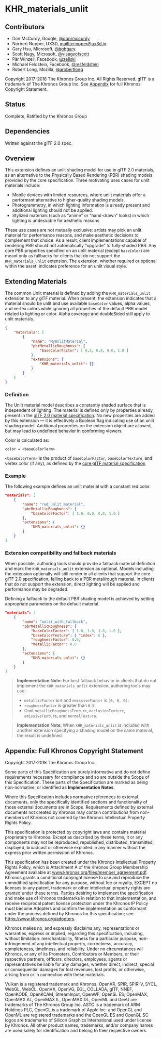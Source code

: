 <!--
Copyright 2017-2018 The Khronos Group Inc.
SPDX-License-Identifier: LicenseRef-KhronosSpecCopyright
-->

# KHR\_materials\_unlit

## Contributors

* Don McCurdy, Google, [@donrmccurdy](https://twitter.com/donrmccurdy)
* Norbert Nopper, UX3D, <mailto:nopper@ux3d.io>
* Gary Hsu, Microsoft, [@bghgary](https://twitter.com/bghgary)
* Scott Nagy, Microsoft, [@visageofscott](https://twitter.com/visageofscott)
* Pär Winzell, Facebook, [@zellski](https://twitter.com/zellski)
* Michael Feldstein, Facebook, [@msfeldstein](https://twitter.com/msfeldstein)
* Robert Long, Mozilla, [@arobertlong](https://twitter.com/arobertlong)

Copyright 2017-2018 The Khronos Group Inc. All Rights Reserved. glTF is a trademark of The Khronos Group Inc.
See [Appendix](#appendix-full-khronos-copyright-statement) for full Khronos Copyright Statement.

## Status

Complete, Ratified by the Khronos Group

## Dependencies

Written against the glTF 2.0 spec.

## Overview

This extension defines an unlit shading model for use in glTF 2.0
materials, as an alternative to the Physically Based Rendering (PBR) shading
models provided by the core specification. Three motivating uses cases for
unlit materials include:

* Mobile devices with limited resources, where unlit materials offer a
performant alternative to higher-quality shading models.
* Photogrammetry, in which lighting information is already present and
additional lighting should not be applied.
* Stylized materials (such as "anime" or "hand-drawn" looks) in which lighting is
undesirable for aesthetic reasons.

These use cases are not mutually exclusive: artists may pick an unlit material
for performance reasons, and make aesthetic decisions to complement that
choice. As a result, client implementations capable of rendering PBR should not
automatically "upgrade" to fully-shaded PBR. Any core PBR properties specified
on an unlit material (except `baseColor`) are meant only as fallbacks for
clients that do not support the `KHR_materials_unlit` extension. The extension,
whether required or optional within the asset, indicates preference for an
unlit visual style.

## Extending Materials

The common Unlit material is defined by adding the
`KHR_materials_unlit` extension to any glTF material. When present, the
extension indicates that a material should be unlit and use available
`baseColor` values, alpha values, and vertex colors while ignoring all
properties of the default PBR model related to lighting or color. Alpha
coverage and doubleSided still apply to unlit materials.

```json
{
    "materials": [
        {
            "name": "MyUnlitMaterial",
            "pbrMetallicRoughness": {
                "baseColorFactor": [ 0.5, 0.8, 0.0, 1.0 ]
            },
            "extensions": {
                "KHR_materials_unlit": {}
            }
        }
    ]
}
```

### Definition

The Unlit material model describes a constantly shaded surface that is
independent of lighting. The material is defined only by properties already
present in the [glTF 2.0 material specification](https://www.khronos.org/registry/glTF/specs/2.0/glTF-2.0.html#materials).
No new properties are added by this extension — it is effectively a Boolean
flag indicating use of an unlit shading model. Additional properties on the
extension object are allowed, but may lead to undefined behavior in conforming
viewers.

Color is calculated as:

```
color = <baseColorTerm>
```

`<baseColorTerm>` is the product of `baseColorFactor`, `baseColorTexture`, and vertex color (if any), as defined by the [core glTF material specification](https://www.khronos.org/registry/glTF/specs/2.0/glTF-2.0.html#metallic-roughness-material).

### Example

The following example defines an unlit material with a constant red color.

```json
"materials": [
    {
        "name": "red_unlit_material",
        "pbrMetallicRoughness": {
            "baseColorFactor": [ 1.0, 0.0, 0.0, 1.0 ]
        },
        "extensions": {
            "KHR_materials_unlit": {}
        }
    }
]
```

### Extension compatibility and fallback materials

When possible, authoring tools should provide a fallback material definition
and mark the `KHR_materials_unlit` extension as optional. Models
including the extension optionally will still render in all clients that
support the core glTF 2.0 specification, falling back to a PBR metal/rough
material. In clients that do not support the extension, direct lighting will
be applied and performance may be degraded.

Defining a fallback to the default PBR shading model is achieved by setting
appropriate parameters on the default material.

```json
"materials": [
    {
        "name": "unlit_with_fallback",
        "pbrMetallicRoughness": {
            "baseColorFactor": [ 1.0, 1.0, 1.0, 1.0 ],
            "baseColorTexture": { "index": 0 },
            "roughnessFactor": 0.9,
            "metallicFactor": 0.0
        },
        "extensions": {
            "KHR_materials_unlit": {}
        }
    }
]
```

> **Implementation Note:** For best fallback behavior in clients that do not
> implement the `KHR_materials_unlit` extension, authoring tools may use:
>
> * `metallicFactor` is `0` and `emissiveFactor` is `[0, 0, 0]`.
> * `roughnessFactor` is greater than `0.5`.
> * Omit `metallicRoughnessTexture`, `occlusionTexture`, `emissiveTexture`,
> and `normalTexture`.

> **Implementation Note:** When `KHR_materials_unlit` is included with another
> extension specifying a shading model on the same material, the result is
> undefined.

## Appendix: Full Khronos Copyright Statement

Copyright 2017-2018 The Khronos Group Inc.

Some parts of this Specification are purely informative and do not define requirements
necessary for compliance and so are outside the Scope of this Specification. These
parts of the Specification are marked as being non-normative, or identified as
**Implementation Notes**.

Where this Specification includes normative references to external documents, only the
specifically identified sections and functionality of those external documents are in
Scope. Requirements defined by external documents not created by Khronos may contain
contributions from non-members of Khronos not covered by the Khronos Intellectual
Property Rights Policy.

This specification is protected by copyright laws and contains material proprietary
to Khronos. Except as described by these terms, it or any components
may not be reproduced, republished, distributed, transmitted, displayed, broadcast
or otherwise exploited in any manner without the express prior written permission
of Khronos.

This specification has been created under the Khronos Intellectual Property Rights
Policy, which is Attachment A of the Khronos Group Membership Agreement available at
www.khronos.org/files/member_agreement.pdf. Khronos grants a conditional
copyright license to use and reproduce the unmodified specification for any purpose,
without fee or royalty, EXCEPT no licenses to any patent, trademark or other
intellectual property rights are granted under these terms. Parties desiring to
implement the specification and make use of Khronos trademarks in relation to that
implementation, and receive reciprocal patent license protection under the Khronos
IP Policy must become Adopters and confirm the implementation as conformant under
the process defined by Khronos for this specification;
see https://www.khronos.org/adopters.

Khronos makes no, and expressly disclaims any, representations or warranties,
express or implied, regarding this specification, including, without limitation:
merchantability, fitness for a particular purpose, non-infringement of any
intellectual property, correctness, accuracy, completeness, timeliness, and
reliability. Under no circumstances will Khronos, or any of its Promoters,
Contributors or Members, or their respective partners, officers, directors,
employees, agents or representatives be liable for any damages, whether direct,
indirect, special or consequential damages for lost revenues, lost profits, or
otherwise, arising from or in connection with these materials.

Vulkan is a registered trademark and Khronos, OpenXR, SPIR, SPIR-V, SYCL, WebGL,
WebCL, OpenVX, OpenVG, EGL, COLLADA, glTF, NNEF, OpenKODE, OpenKCAM, StreamInput,
OpenWF, OpenSL ES, OpenMAX, OpenMAX AL, OpenMAX IL, OpenMAX DL, OpenML and DevU are
trademarks of The Khronos Group Inc. ASTC is a trademark of ARM Holdings PLC,
OpenCL is a trademark of Apple Inc. and OpenGL and OpenML are registered trademarks
and the OpenGL ES and OpenGL SC logos are trademarks of Silicon Graphics
International used under license by Khronos. All other product names, trademarks,
and/or company names are used solely for identification and belong to their
respective owners.
